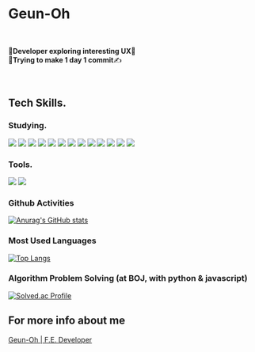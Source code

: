 # Geun-Oh
  
  <br />
  
 🌈**Developer exploring interesting UX**🧭 <br />
 🧐**Trying to make 1 day 1 commit**✍️
  
  <br />

## Tech Skills.

### Studying.

<img src="https://img.shields.io/badge/Typescript-3178C6?style=flat-square&logo=Typescript&logoColor=white"/></a> 
<img src="https://img.shields.io/badge/Python-3776AB?style=flat-square&logo=Python&logoColor=white" /></a>
<img src="https://img.shields.io/badge/React-61DAFB?style=flat-square&logo=React&logoColor=white"/></a> 
<img src="https://img.shields.io/badge/Redux-764ABC?style=flat-square&logo=Redux&logoColor=white" /></a>
<img src="https://img.shields.io/badge/Stroybook-FF4785?style=flat-square&logo=Storybook&logoColor=white" /></a>
<img src="https://img.shields.io/badge/AWS-232F3E?style=flat-square&logo=Amazon-AWS&logoColor=white" /></a>
<img src="https://img.shields.io/badge/GitHub Actions-2088FF?style=flat-square&logo=GitHub Actions&logoColor=white" /></a>
<img src="https://img.shields.io/badge/Styled Components-DB7093?style=flat-square&logo=styled-components&logoColor=white" /></a>
<img src="https://img.shields.io/badge/Next-000000?style=flat-square&logo=Next.js&logoColor=white" /></a> 
<img src="https://img.shields.io/badge/Node-339933?style=flat-square&logo=Node.js&logoColor=white" /></a> 
<img src="https://img.shields.io/badge/Svelte-FF3E00?style=flat-square&logo=Svelte&logoColor=white" /></a>
<img src="https://img.shields.io/badge/Nest-E0234E?style=flat-square&logo=NestJS&logoColor=white"/></a>
<img src="https://img.shields.io/badge/Jest-C21325?style=flat-square&logo=Jest&logoColor=white"/></a>

### Tools.

<img src="https://img.shields.io/badge/Figma-F24E1E?style=flat-square&logo=Figma&logoColor=white"/></a> <img src="https://img.shields.io/badge/Notion-000000?style=flat-square&logo=Notion&logoColor=white"/></a>

### Github Activities

[![Anurag's GitHub stats](https://github-readme-stats.vercel.app/api?username=Geun-Oh&theme=cobalt)](https://github.com/anuraghazra/github-readme-stats)

### Most Used Languages

[![Top Langs](https://github-readme-stats.vercel.app/api/top-langs/?username=Geun-Oh&langs_count=10&layout=compact&theme=cobalt)](https://github.com/Geun-Oh/Geun-Oh)

### Algorithm Problem Solving (at BOJ, with python & javascript)

[![Solved.ac Profile](http://mazassumnida.wtf/api/v2/generate_badge?boj=kandy1002)](https://solved.ac/kandy1002/)

## For more info about me
[Geun-Oh | F.E. Developer](https://patch-strand-bb8.notion.site/F-E-Developer-7d29ae91483c4c4392d7efd31984550c)

<!---
Geun-Oh/Geun-Oh is a ✨ special ✨ repository because its `README.md` (this file) appears on your GitHub profile.
You can click the Preview link to take a look at your changes.
--->
